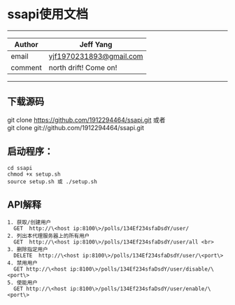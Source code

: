 ssapi使用文档
==========

*******

|Author|Jeff Yang|
|---|---
|email|yjf1970231893@gmail.com|
|comment|north drift! Come on!|

********

## 下载源码
git clone https://github.com/1912294464/ssapi.git 或者 <br>
git clone git://github.com/1912294464/ssapi.git

## 启动程序：
```
cd ssapi
chmod +x setup.sh
source setup.sh 或 ./setup.sh
```
## API解释
```
1. 获取/创建用户
  GET  http://\<host ip:8100\>/polls/134Ef234sfaDsdY/user/
2. 列出本代理服务器上的所有用户
  GET  http://\<host ip:8100\>/polls/134Ef234sfaDsdY/user/all <br>
3. 删除指定用户
  DELETE  http://\<host ip:8100\>/polls/134Ef234sfaDsdY/user/\<port\>
4. 禁用用户
  GET http://\<host ip:8100\>/polls/134Ef234sfaDsdY/user/disable/\<port\>
5. 使能用户
  GET http://\<host ip:8100\>/polls/134Ef234sfaDsdY/user/enable/\<port\>
```
